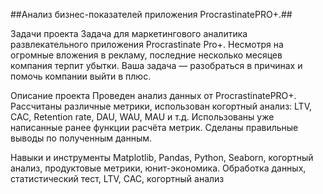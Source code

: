##Анализ бизнес-показателей приложения ProcrastinatePRO+.##

Задачи проекта
Задача для маркетингового аналитика развлекательного приложения Procrastinate Pro+. Несмотря на огромные вложения в рекламу, последние несколько месяцев компания терпит убытки. Ваша задача — разобраться в причинах и помочь компании выйти в плюс.

Описание проекта
Проведен анализ данных от ProcrastinatePRO+.
Рассчитаны различные метрики, использован когортный анализ: LTV, CAC, Retention rate, DAU, WAU, MAU и т.д.
Использованы уже написанные ранее функции расчёта метрик.
Сделаны правильные выводы по полученным данным.

Навыки и инструменты
Matplotlib, Pandas, Python, Seaborn, когортный анализ, продуктовые метрики, юнит-экономика.
Обработка данных, статистический тест, LTV, CAC, когортный анализ
